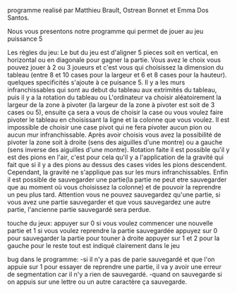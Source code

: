 programme realisé par Matthieu Brault, Ostrean Bonnet et Emma Dos Santos.

Nous vous presentons notre programme qui permet de jouer au jeu puissance 5

Les règles du jeu: Le but du jeu est d'aligner 5 pieces soit en vertical, en horizontal ou en diagonale pour gagner la partie. Vous avez le choix vous pouvez jouer à 2 ou 3 joueurs et c'est vous qui choisissez la dimension du tableau (entre 8 et 10 cases pour la largeur et 6 et 8 cases pour la hauteur). quelques specificités s'ajoute à ce puisance 5. Il y a les murs infranchissables qui sont au debut du tableau aux extrimités du tableau, puis il y a la rotation du tableau ou L'ordinateur va choisir aléatoirement la largeur de la zone à pivoter (la largeur de la zone à pivoter est soit de 3 cases ou 5), ensuite ça sera a vous de choisir la case ou vous voulez faire pivoter le tableau en choisissant la ligne et la colonne que vous voulez. Il est impossible de choisir une case pivot qui ne fera pivoter aucun pion ou aucun mur infranchissable. Après avoir choisis vous avez la possibilité de pivoter la zone soit à droite (sens des aiguilles d'une montre) ou a gauche (sens inverse des aiguilles d'une montre). Rotation faite il est possible qu'il y est des pions en l'air, c'est pour cela qu'il y a l'application de la gravité qui fait que si il y a des pions au dessus des cases vides les pions descendent. Cependant, la gravité ne s'applique pas sur les murs infranchissables. Enfin il est possible de sauvegarder une partie(la partie ne peut etre sauvegarder que au moment où vous choisissez la colonne) et de pouvoir la reprendre un peu plus tard. Attention vous ne pouvez sauvegardez qu'une partie, si vous avez une partie sauvegarder et que vous sauvegardez une autre partie, l'ancienne partie sauvegardé sera perdue.

touche du jeux: appuyer sur 0 si vous voulez commencer une nouvelle partie et 1 si vous voulez reprendre la partie sauvegardée appuyez sur 0 pour sauvegarder la partie pour touner à droite appuyer sur 1 et 2 pour la gauche pour le reste tout est indiqué clairement dans le jeu

bug dans le programme: -si il n'y a pas de parie sauvegardé et que l'on appuie sur 1 pour essayer de reprendre une partie, il va y avoir une erreur de segmentation car il n'y a rien de sauvegardé. -quand on sauvegarde si on appuis sur une lettre ou un autre caractère ça sauvegarde.
